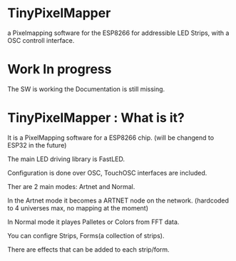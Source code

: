 # TinyPixelMapper
a Pixelmapping software for the ESP8266 for addressible LED Strips, with a OSC controll interface.

# Work In progress 
The SW is working the Documentation is still missing.

# TinyPixelMapper : What is it?
It is a PixelMapping software for a ESP8266 chip. (will be changend to ESP32 in the future)

The main LED driving library is FastLED.

Configuration is done over OSC, TouchOSC interfaces are included.

Ther are 2 main modes: Artnet and Normal.

In the Artnet mode it becomes a ARTNET node on the network. (hardcoded to 4 universes max, no mapping at the moment)

In Normal mode it playes Palletes or Colors from FFT data.

You can configre Strips, Forms(a collection of strips).

There are effects that can be added to each strip/form.




